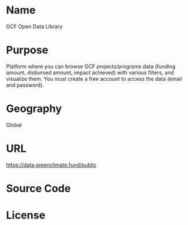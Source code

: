 # Name

GCF Open Data Library

# Purpose

Platform where you can browse GCF projects/programs data (funding amount, disbursed amount, impact achieved) with various filters, and visualize them. You must create a free account to access the data (email and password).

# Geography

Global

# URL

https://data.greenclimate.fund/public

# Source Code



# License
